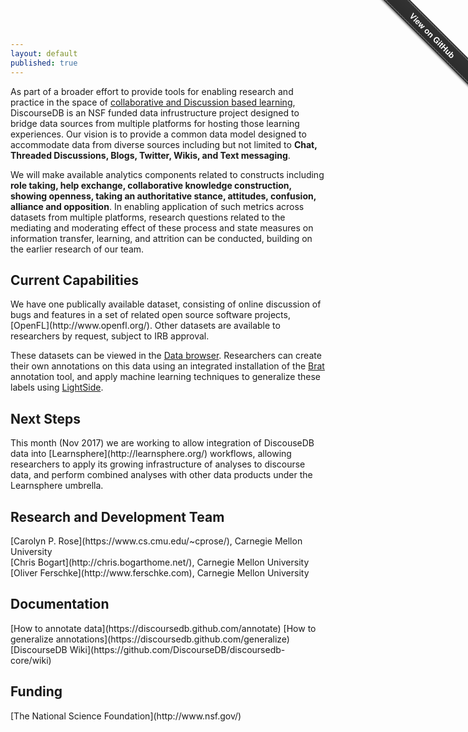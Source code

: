 ```yaml
---
layout: default
published: true
---
```


As part of a broader effort to provide tools for enabling research and practice in the space of <a href="http://dance.cs.cmu.edu">collaborative and Discussion based learning</a>, DiscourseDB is an NSF funded data infrustructure project designed to bridge data sources from multiple platforms for hosting those learning experiences. Our vision is to provide a common data model designed to accommodate data from diverse sources including but not limited to **Chat, Threaded Discussions, Blogs, Twitter, Wikis, and Text messaging**. 

We will make available analytics components related to constructs including **role taking, help exchange, collaborative knowledge construction, showing openness, taking an authoritative stance, attitudes, confusion, alliance and opposition**. In enabling application of such metrics across datasets from multiple platforms, research questions related to the mediating and moderating effect of these process and state measures on information transfer, learning, and attrition can be conducted, building on the earlier research of our team.

<h2>Current Capabilities</h2>
We have one publically available dataset, consisting of online discussion of bugs and features in a set of related open source software projects, [OpenFL](http://www.openfl.org/).  Other datasets are available to researchers by request, subject to IRB approval.

These datasets can be viewed in the [Data browser](https://erebor.lti.cs.cmu.edu/discoursedb/).  Researchers can create their own annotations on this data using an integrated installation of the [Brat](http://brat.nlplab.org/) annotation tool, and apply machine learning techniques to generalize these labels using [LightSide](http://ankara.lti.cs.cmu.edu/side/).

<h2>Next Steps</h2>
This month (Nov 2017) we are working to allow integration of DiscouseDB data into [Learnsphere](http://learnsphere.org/) workflows, allowing researchers to apply its growing infrastructure of analyses to discourse data, and perform combined analyses with other data products under the Learnsphere umbrella.

<h2>Research and Development Team</h2>
[Carolyn P. Rose](https://www.cs.cmu.edu/~cprose/), Carnegie Mellon University<br/>
[Chris Bogart](http://chris.bogarthome.net/), Carnegie Mellon University<br/>
[Oliver Ferschke](http://www.ferschke.com), Carnegie Mellon University

<h2>Documentation</h2>
[How to annotate data](https://discoursedb.github.com/annotate)
[How to generalize annotations](https://discoursedb.github.com/generalize)
[DiscourseDB Wiki](https://github.com/DiscourseDB/discoursedb-core/wiki)

<h2>Funding</h2>
[The National Science Foundation](http://www.nsf.gov/)

<div class="github-fork-ribbon-wrapper right fixed" style="width: 150px;height: 150px;position: fixed;overflow: hidden;top: 0;z-index: 9999;pointer-events: none;right: 0;"><div class="github-fork-ribbon" style="position: absolute;padding: 2px 0;background-color: #333;background-image: linear-gradient(to bottom, rgba(0, 0, 0, 0), rgba(0, 0, 0, 0.15));-webkit-box-shadow: 0 2px 3px 0 rgba(0, 0, 0, 0.5);-moz-box-shadow: 0 2px 3px 0 rgba(0, 0, 0, 0.5);box-shadow: 0 2px 3px 0 rgba(0, 0, 0, 0.5);z-index: 9999;pointer-events: auto;top: 42px;right: -43px;-webkit-transform: rotate(45deg);-moz-transform: rotate(45deg);-ms-transform: rotate(45deg);-o-transform: rotate(45deg);transform: rotate(45deg);"><a href="https://github.com/discoursedb" style="font: 700 13px &quot;Helvetica Neue&quot;, Helvetica, Arial, sans-serif;color: #fff;text-decoration: none;text-shadow: 0 -1px rgba(0, 0, 0, 0.5);text-align: center;width: 200px;line-height: 20px;display: inline-block;padding: 2px 0;border-width: 1px 0;border-style: dotted;border-color: rgba(255, 255, 255, 0.7);">View on GitHub</a></div></div>
